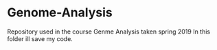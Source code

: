 # Genome-Analysis
Repository used in the course Genme Analysis taken spring 2019
In this folder ill save my code.
